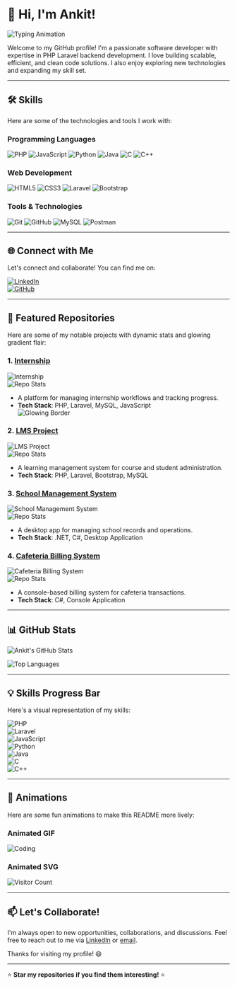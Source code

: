 # 👋 Hi, I'm Ankit!  
![Typing Animation](https://readme-typing-svg.herokuapp.com?font=Fira+Code&size=24&duration=3000&color=00FF00&background=000000¢er=true&vCenter=true&width=800&height=50&lines=Software+Developer+%7C+PHP+Laravel+Backend+Specialist)

Welcome to my GitHub profile! I'm a passionate software developer with expertise in PHP Laravel backend development. I love building scalable, efficient, and clean code solutions. I also enjoy exploring new technologies and expanding my skill set.  

---

## 🛠️ **Skills**  
Here are some of the technologies and tools I work with:  

### **Programming Languages**  
![PHP](https://img.shields.io/badge/PHP-777BB4?style=for-the-badge&logo=php&logoColor=white)
![JavaScript](https://img.shields.io/badge/JavaScript-F7DF1E?style=for-the-badge&logo=javascript&logoColor=black)
![Python](https://img.shields.io/badge/Python-3776AB?style=for-the-badge&logo=python&logoColor=white)
![Java](https://img.shields.io/badge/Java-ED8B00?style=for-the-badge&logo=openjdk&logoColor=white)
![C](https://img.shields.io/badge/C-00599C?style=for-the-badge&logo=c&logoColor=white)
![C++](https://img.shields.io/badge/C++-00599C?style=for-the-badge&logo=c%2B%2B&logoColor=white)  

### **Web Development**  
![HTML5](https://img.shields.io/badge/HTML5-E34F26?style=for-the-badge&logo=html5&logoColor=white)
![CSS3](https://img.shields.io/badge/CSS3-1572B6?style=for-the-badge&logo=css3&logoColor=white)
![Laravel](https://img.shields.io/badge/Laravel-FF2D20?style=for-the-badge&logo=laravel&logoColor=white)
![Bootstrap](https://img.shields.io/badge/Bootstrap-7952B3?style=for-the-badge&logo=bootstrap&logoColor=white)  

### **Tools & Technologies**  
![Git](https://img.shields.io/badge/Git-F05032?style=for-the-badge&logo=git&logoColor=white)
![GitHub](https://img.shields.io/badge/GitHub-181717?style=for-the-badge&logo=github&logoColor=white)
![MySQL](https://img.shields.io/badge/MySQL-4479A1?style=for-the-badge&logo=mysql&logoColor=white)
![Postman](https://img.shields.io/badge/Postman-FF6C37?style=for-the-badge&logo=postman&logoColor=white)  

---

## 🌐 **Connect with Me**  
Let's connect and collaborate! You can find me on:  

[![LinkedIn](https://img.shields.io/badge/LinkedIn-0077B5?style=for-the-badge&logo=linkedin&logoColor=white)](https://www.linkedin.com/in/ankit-belal-398968183)  
[![GitHub](https://img.shields.io/badge/GitHub-181717?style=for-the-badge&logo=github&logoColor=white)](https://github.com/ankitbelal)  

---

## 🚀 **Featured Repositories**  
Here are some of my notable projects with dynamic stats and glowing gradient flair:  

### 1. **[Internship](https://github.com/ankitbelal/internship)**  
![Internship](https://img.shields.io/badge/Internship-FF00FF?style=for-the-badge&logo=github&colorA=FF00FF&colorB=00FF00&labelColor=FFFFFF)  
![Repo Stats](https://github-readme-stats.vercel.app/api/pin/?username=ankitbelal&repo=internship&theme=radical&border_color=FF00FF)  
- A platform for managing internship workflows and tracking progress.  
- **Tech Stack**: PHP, Laravel, MySQL, JavaScript  
![Glowing Border](https://via.placeholder.com/400x150.png?text=Glowing+Magenta-Red-Blue-Green+Border)  

### 2. **[LMS Project](https://github.com/ankitbelal/LMS-project3)**  
![LMS Project](https://img.shields.io/badge/LMS%20Project-FF4040?style=for-the-badge&logo=github&colorA=FF4040&colorB=4040FF&labelColor=FFFFFF)  
![Repo Stats](https://github-readme-stats.vercel.app/api/pin/?username=ankitbelal&repo=LMS-project3&theme=radical&border_color=FF4040)  
- A learning management system for course and student administration.  
- **Tech Stack**: PHP, Laravel, Bootstrap, MySQL  


### 3. **[School Management System](https://github.com/ankitbelal/Project-II-dotnet-desktop-app-school-mgmt-sys)**  
![School Management System](https://img.shields.io/badge/School%20Management%20System-4040FF?style=for-the-badge&logo=github&colorA=4040FF&colorB=00FF00&labelColor=FFFFFF)  
![Repo Stats](https://github-readme-stats.vercel.app/api/pin/?username=ankitbelal&repo=Project-II-dotnet-desktop-app-school-mgmt-sys&theme=radical&border_color=4040FF)  
- A desktop app for managing school records and operations.  
- **Tech Stack**: .NET, C#, Desktop Application  


### 4. **[Cafeteria Billing System](https://github.com/ankitbelal/project-I-Desktop-Console-App-Cafeteria-Billing-management-system)**  
![Cafeteria Billing System](https://img.shields.io/badge/Cafeteria%20Billing%20System-00FF00?style=for-the-badge&logo=github&colorA=00FF00&colorB=FF00FF&labelColor=FFFFFF)  
![Repo Stats](https://github-readme-stats.vercel.app/api/pin/?username=ankitbelal&repo=project-I-Desktop-Console-App-Cafeteria-Billing-management-system&theme=radical&border_color=00FF00)  
- A console-based billing system for cafeteria transactions.  
- **Tech Stack**: C#, Console Application





---

## 📊 **GitHub Stats**  
![Ankit's GitHub Stats](https://github-readme-stats.vercel.app/api?username=ankitbelal&show_icons=true&theme=radical)  

![Top Languages](https://github-readme-stats.vercel.app/api/top-langs/?username=ankitbelal&layout=compact&theme=radical)  

---

## 💡 **Skills Progress Bar**  
Here's a visual representation of my skills:  

![PHP](https://img.shields.io/badge/PHP-80%25-777BB4?style=flat-square)  
![Laravel](https://img.shields.io/badge/Laravel-85%25-FF2D20?style=flat-square)  
![JavaScript](https://img.shields.io/badge/JavaScript-75%25-F7DF1E?style=flat-square)  
![Python](https://img.shields.io/badge/Python-60%25-3776AB?style=flat-square)  
![Java](https://img.shields.io/badge/Java-70%25-ED8B00?style=flat-square)  
![C](https://img.shields.io/badge/C-65%25-00599C?style=flat-square)  
![C++](https://img.shields.io/badge/C%2B%2B-70%25-00599C?style=flat-square)  

---

## 🎨 **Animations**  
Here are some fun animations to make this README more lively:  

### Animated GIF  
![Coding](https://media.giphy.com/media/qgQUggAC3Pfv687qPC/giphy.gif)  

### Animated SVG  
![Visitor Count](https://komarev.com/ghpvc/?username=ankitbelal&label=Profile%20Views&color=blue&style=flat-square)  

---

## 📫 **Let's Collaborate!**  
I'm always open to new opportunities, collaborations, and discussions. Feel free to reach out to me via [LinkedIn](https://www.linkedin.com/in/ankit-belal-398968183) or [email](mailto:your-email@example.com).  

Thanks for visiting my profile! 😄  

---

⭐️ **Star my repositories if you find them interesting!** ⭐️
